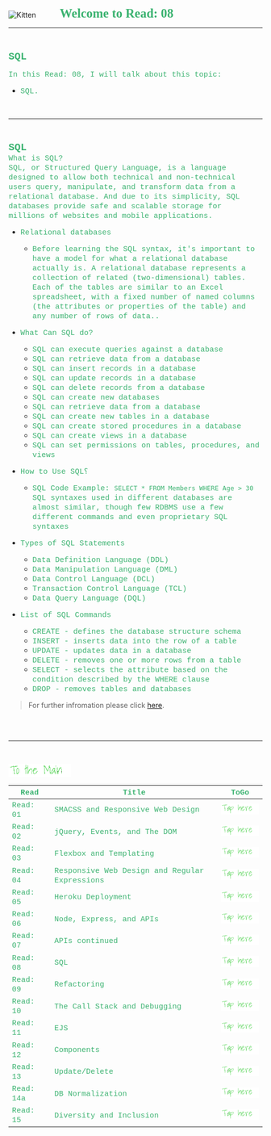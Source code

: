 <img src="https://asac.ltuc.com/wp-content/themes/asac/images/logo.png" alt="Kitten"
	title="LTUC-Abdul Aziz Al Ghurair School of Advanced Computing" width="200" />  &nbsp;&nbsp;&nbsp;&nbsp;&nbsp;&nbsp;&nbsp;&nbsp;&nbsp;&nbsp; <span style="font-family:Papyrus; font-size:25px;color:rgb(60, 179, 113)">**Welcome to Read: 08**</span>

---
<br>

<span style="font-family:Courier New; font-size:20px;color:rgb(60, 179, 113)"> **SQL** </span>


<span style="font-family:Courier New; font-size:15px;color:rgb(60, 179, 113)">In this Read: 08, I will talk about this topic: 
</span>
- <span style="font-family:Courier New; font-size:15px;color:rgb(60, 179, 113)">SQL.
<br>

---
<br>

<span style="font-family:Courier New; font-size:20px;color:rgb(60, 179, 113)">**SQL** </span><br>
<span style="font-family:Courier New; font-size:15px;color:rgb(60, 179, 113)">What is SQL?<br>
SQL, or Structured Query Language, is a language designed to allow both technical and non-technical users query, manipulate, and transform data from a relational database. And due to its simplicity, SQL databases provide safe and scalable storage for millions of websites and mobile applications.<br>
</span> 

- <span style="font-family:Courier New; font-size:15px;color:rgb(60, 179, 113)">Relational databases</span><br>


    - <span style="font-family:Courier New; font-size:15px;color:rgb(60, 179, 113)">Before learning the SQL syntax, it's important to have a model for what a relational database actually is. A relational database represents a collection of related (two-dimensional) tables. Each of the tables are similar to an Excel spreadsheet, with a fixed number of named columns (the attributes or properties of the table) and any number of rows of data..</span><br>

- <span style="font-family:Courier New; font-size:15px;color:rgb(60, 179, 113)">What Can SQL do?</span><br>

    - <span style="font-family:Courier New; font-size:15px;color:rgb(60, 179, 113)">SQL can execute queries against a database</span><br>
    - <span style="font-family:Courier New; font-size:15px;color:rgb(60, 179, 113)">SQL can retrieve data from a database</span><br>
    - <span style="font-family:Courier New; font-size:15px;color:rgb(60, 179, 113)">SQL can insert records in a database</span><br>
    - <span style="font-family:Courier New; font-size:15px;color:rgb(60, 179, 113)">SQL can update records in a database</span><br>
    - <span style="font-family:Courier New; font-size:15px;color:rgb(60, 179, 113)">SQL can delete records from a database</span><br>
    - <span style="font-family:Courier New; font-size:15px;color:rgb(60, 179, 113)">SQL can create new databases</span><br>
    - <span style="font-family:Courier New; font-size:15px;color:rgb(60, 179, 113)">SQL can retrieve data from a database</span><br>
    - <span style="font-family:Courier New; font-size:15px;color:rgb(60, 179, 113)">SQL can create new tables in a database</span><br>
    - <span style="font-family:Courier New; font-size:15px;color:rgb(60, 179, 113)">SQL can create stored procedures in a database</span><br>
    - <span style="font-family:Courier New; font-size:15px;color:rgb(60, 179, 113)">SQL can create views in a database</span><br>
    - <span style="font-family:Courier New; font-size:15px;color:rgb(60, 179, 113)">SQL can set permissions on tables, procedures, and views</span><br>



- <span style="font-family:Courier New; font-size:15px;color:rgb(60, 179, 113)">How to Use SQL؟</span><br>

    - <span style="font-family:Courier New; font-size:15px;color:rgb(60, 179, 113)">SQL Code Example:
    `SELECT * FROM Members WHERE Age > 30`
    SQL syntaxes used in different databases are almost similar, though few RDBMS use a few different commands and even proprietary SQL syntaxes</span><br>

- <span style="font-family:Courier New; font-size:15px;color:rgb(60, 179, 113)">Types of SQL Statements</span><br>

    - <span style="font-family:Courier New; font-size:15px;color:rgb(60, 179, 113)">Data Definition Language (DDL)</span><br>
    - <span style="font-family:Courier New; font-size:15px;color:rgb(60, 179, 113)">Data Manipulation Language (DML)</span><br>
    - <span style="font-family:Courier New; font-size:15px;color:rgb(60, 179, 113)">Data Control Language (DCL)</span><br>
    - <span style="font-family:Courier New; font-size:15px;color:rgb(60, 179, 113)">Transaction Control Language (TCL)</span><br>
    - <span style="font-family:Courier New; font-size:15px;color:rgb(60, 179, 113)">Data Query Language (DQL)</span><br>

- <span style="font-family:Courier New; font-size:15px;color:rgb(60, 179, 113)">List of SQL Commands</span><br>

    - <span style="font-family:Courier New; font-size:15px;color:rgb(60, 179, 113)">CREATE - defines the database structure schema</span><br>
    - <span style="font-family:Courier New; font-size:15px;color:rgb(60, 179, 113)">INSERT - inserts data into the row of a table</span><br>
    - <span style="font-family:Courier New; font-size:15px;color:rgb(60, 179, 113)">UPDATE - updates data in a database</span><br>
    - <span style="font-family:Courier New; font-size:15px;color:rgb(60, 179, 113)">DELETE - removes one or more rows from a table</span><br>
    - <span style="font-family:Courier New; font-size:15px;color:rgb(60, 179, 113)">SELECT - selects the attribute based on the condition described by the WHERE clause</span><br>
    - <span style="font-family:Courier New; font-size:15px;color:rgb(60, 179, 113)">DROP - removes tables and databases</span><br>





> For further infromation please click [here](https://sqlbolt.com/).

<br>

<br>

---
<br>

[<img src="assets/main.gif">](README)
<br>

| <span style="font-family:Courier New; font-size:15px;color:rgb(60, 179, 113)"> **Read** </span> |  <span style="font-family:Courier New; font-size:15px;color:rgb(60, 179, 113)"> **Title** </span>  |   <span style="font-family:Courier New; font-size:15px;color:rgb(60, 179, 113)"> **ToGo** </span>  |
| ----------- | ----------- | ----------- |
| <span style="font-family:Courier New; font-size:15px;color:rgb(60, 179, 113)"> Read: 01 </span>      | <span style="font-family:Courier New; font-size:15px;color:rgb(60, 179, 113)"> SMACSS and Responsive Web Design </span>       |[<img src="assets/taphere.gif">](class-01)|
| <span style="font-family:Courier New; font-size:15px;color:rgb(60, 179, 113)"> Read: 02 </span>      | <span style="font-family:Courier New; font-size:15px;color:rgb(60, 179, 113)"> jQuery, Events, and The DOM </span>       |[<img src="assets/taphere.gif">](class-02)|
| <span style="font-family:Courier New; font-size:15px;color:rgb(60, 179, 113)"> Read: 03 </span>      | <span style="font-family:Courier New; font-size:15px;color:rgb(60, 179, 113)"> Flexbox and Templating </span>       |[<img src="assets/taphere.gif">](class-03)|
| <span style="font-family:Courier New; font-size:15px;color:rgb(60, 179, 113)"> Read: 04 </span>      | <span style="font-family:Courier New; font-size:15px;color:rgb(60, 179, 113)"> Responsive Web Design and Regular Expressions </span>       |[<img src="assets/taphere.gif">](class-04)|
| <span style="font-family:Courier New; font-size:15px;color:rgb(60, 179, 113)"> Read: 05 </span>      | <span style="font-family:Courier New; font-size:15px;color:rgb(60, 179, 113)"> Heroku Deployment </span>       |[<img src="assets/taphere.gif">](class-05)|
| <span style="font-family:Courier New; font-size:15px;color:rgb(60, 179, 113)"> Read: 06 </span>      | <span style="font-family:Courier New; font-size:15px;color:rgb(60, 179, 113)"> Node, Express, and APIs </span>       |[<img src="assets/taphere.gif">](class-06)|
| <span style="font-family:Courier New; font-size:15px;color:rgb(60, 179, 113)"> Read: 07 </span>      | <span style="font-family:Courier New; font-size:15px;color:rgb(60, 179, 113)"> APIs continued </span>       |[<img src="assets/taphere.gif">](class-07)|
| <span style="font-family:Courier New; font-size:15px;color:rgb(60, 179, 113)"> Read: 08 </span>      | <span style="font-family:Courier New; font-size:15px;color:rgb(60, 179, 113)"> SQL </span>       |[<img src="assets/taphere.gif">](class-08)|
| <span style="font-family:Courier New; font-size:15px;color:rgb(60, 179, 113)"> Read: 09 </span>      | <span style="font-family:Courier New; font-size:15px;color:rgb(60, 179, 113)"> Refactoring </span>       |[<img src="assets/taphere.gif">](class-09)|
| <span style="font-family:Courier New; font-size:15px;color:rgb(60, 179, 113)"> Read: 10 </span>      | <span style="font-family:Courier New; font-size:15px;color:rgb(60, 179, 113)"> The Call Stack and Debugging </span>       |[<img src="assets/taphere.gif">](class-10)|
| <span style="font-family:Courier New; font-size:15px;color:rgb(60, 179, 113)"> Read: 11 </span>      | <span style="font-family:Courier New; font-size:15px;color:rgb(60, 179, 113)"> EJS </span>       |[<img src="assets/taphere.gif">](class-11)|
| <span style="font-family:Courier New; font-size:15px;color:rgb(60, 179, 113)"> Read: 12 </span>      | <span style="font-family:Courier New; font-size:15px;color:rgb(60, 179, 113)"> Components </span>       |[<img src="assets/taphere.gif">](class-12)|
| <span style="font-family:Courier New; font-size:15px;color:rgb(60, 179, 113)"> Read: 13 </span>      | <span style="font-family:Courier New; font-size:15px;color:rgb(60, 179, 113)"> Update/Delete </span>       |[<img src="assets/taphere.gif">](class-13)|
| <span style="font-family:Courier New; font-size:15px;color:rgb(60, 179, 113)"> Read: 14a </span>      | <span style="font-family:Courier New; font-size:15px;color:rgb(60, 179, 113)"> DB Normalization </span>       |[<img src="assets/taphere.gif">](class-14a)|
| <span style="font-family:Courier New; font-size:15px;color:rgb(60, 179, 113)"> Read: 15 </span>      | <span style="font-family:Courier New; font-size:15px;color:rgb(60, 179, 113)"> Diversity and Inclusion </span>       |[<img src="assets/taphere.gif">](class-15)|






